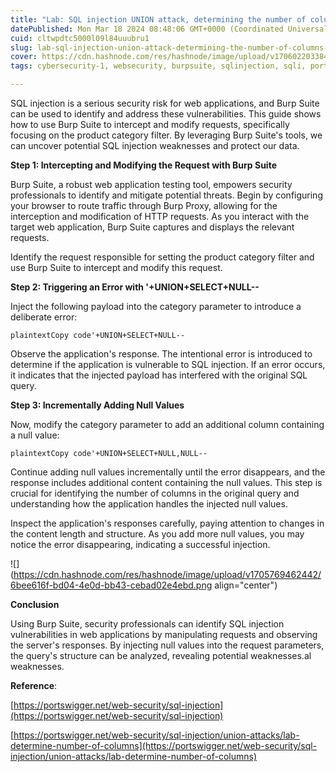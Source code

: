```yaml
---
title: "Lab: SQL injection UNION attack, determining the number of columns returned by the query"
datePublished: Mon Mar 18 2024 08:48:06 GMT+0000 (Coordinated Universal Time)
cuid: cltwpdtc5000l09l84uuubru1
slug: lab-sql-injection-union-attack-determining-the-number-of-columns-returned-by-the-query
cover: https://cdn.hashnode.com/res/hashnode/image/upload/v1706022033844/742ce59d-4bf4-44d2-9999-acc2ed12b612.png
tags: cybersecurity-1, websecurity, burpsuite, sqlinjection, sqli, portswigger, hands-on-labs

---
```


SQL injection is a serious security risk for web applications, and Burp Suite can be used to identify and address these vulnerabilities. This guide shows how to use Burp Suite to intercept and modify requests, specifically focusing on the product category filter. By leveraging Burp Suite's tools, we can uncover potential SQL injection weaknesses and protect our data.

**Step 1: Intercepting and Modifying the Request with Burp Suite**

Burp Suite, a robust web application testing tool, empowers security professionals to identify and mitigate potential threats. Begin by configuring your browser to route traffic through Burp Proxy, allowing for the interception and modification of HTTP requests. As you interact with the target web application, Burp Suite captures and displays the relevant requests.

Identify the request responsible for setting the product category filter and use Burp Suite to intercept and modify this request.

**Step 2: Triggering an Error with '+UNION+SELECT+NULL--**

Inject the following payload into the category parameter to introduce a deliberate error:

```plaintext
plaintextCopy code'+UNION+SELECT+NULL--
```

Observe the application's response. The intentional error is introduced to determine if the application is vulnerable to SQL injection. If an error occurs, it indicates that the injected payload has interfered with the original SQL query.

**Step 3: Incrementally Adding Null Values**

Now, modify the category parameter to add an additional column containing a null value:

```plaintext
plaintextCopy code'+UNION+SELECT+NULL,NULL--
```

Continue adding null values incrementally until the error disappears, and the response includes additional content containing the null values. This step is crucial for identifying the number of columns in the original query and understanding how the application handles the injected null values.

Inspect the application's responses carefully, paying attention to changes in the content length and structure. As you add more null values, you may notice the error disappearing, indicating a successful injection.

![](https://cdn.hashnode.com/res/hashnode/image/upload/v1705769462442/6bee616f-bd04-4e0d-bb43-cebad02e4ebd.png align="center")

**Conclusion**

Using Burp Suite, security professionals can identify SQL injection vulnerabilities in web applications by manipulating requests and observing the server's responses. By injecting null values into the request parameters, the query's structure can be analyzed, revealing potential weaknesses.al weaknesses.

**Reference**:

[https://portswigger.net/web-security/sql-injection](https://portswigger.net/web-security/sql-injection)

[https://portswigger.net/web-security/sql-injection/union-attacks/lab-determine-number-of-columns](https://portswigger.net/web-security/sql-injection/union-attacks/lab-determine-number-of-columns)